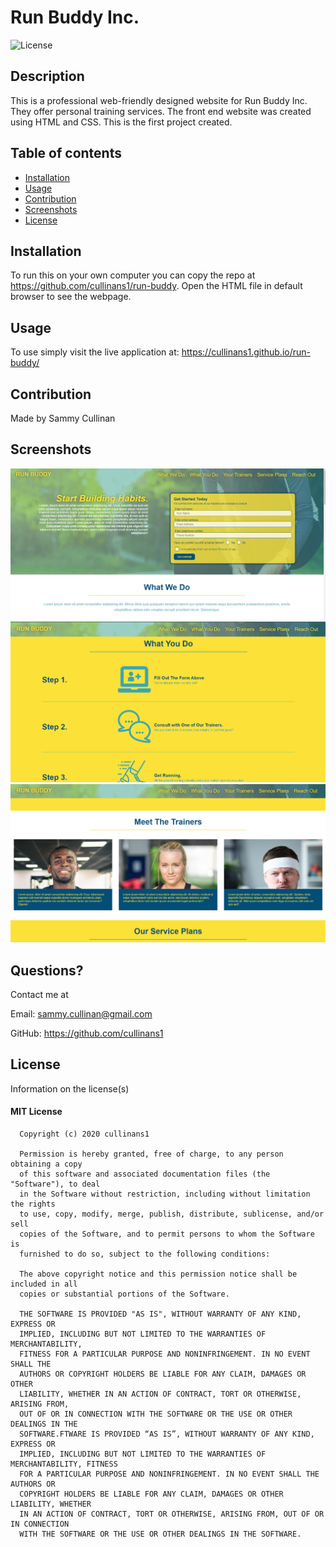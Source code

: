 
  # Run Buddy Inc.
  
  
  ![License](https://img.shields.io/badge/license-mit-informational.svg)
  

  ## Description
  
  This is a professional web-friendly designed website for Run Buddy Inc. They offer personal training services. The front end website was created using HTML and CSS. This is the first project created. 

  ## Table of contents

  * [Installation](#installation)
  * [Usage](#usage)
  * [Contribution](#contribution)
  * [Screenshots](#screenshots)
  * [License](#license)

  ## Installation

  To run this on your own computer you can copy the repo at https://github.com/cullinans1/run-buddy. Open the HTML file in default browser to see the webpage.

  ## Usage 

  To use simply visit the live application at: https://cullinans1.github.io/run-buddy/

  ## Contribution

  Made by Sammy Cullinan

  ## Screenshots

  ![Project Screenshot](/assets/images/screenshot.png)
  ![Project Screenshot](/assets/images/screenshot2.png)
  ![Project Screenshot](/assets/images/screenshot3.png)

  ## Questions?

  Contact me at 

  Email: sammy.cullinan@gmail.com

  GitHub: https://github.com/cullinans1

  ## License

  Information on the license(s)

  
  #### MIT License

      Copyright (c) 2020 cullinans1

      Permission is hereby granted, free of charge, to any person obtaining a copy
      of this software and associated documentation files (the "Software"), to deal
      in the Software without restriction, including without limitation the rights
      to use, copy, modify, merge, publish, distribute, sublicense, and/or sell
      copies of the Software, and to permit persons to whom the Software is
      furnished to do so, subject to the following conditions:

      The above copyright notice and this permission notice shall be included in all
      copies or substantial portions of the Software.

      THE SOFTWARE IS PROVIDED "AS IS", WITHOUT WARRANTY OF ANY KIND, EXPRESS OR
      IMPLIED, INCLUDING BUT NOT LIMITED TO THE WARRANTIES OF MERCHANTABILITY,
      FITNESS FOR A PARTICULAR PURPOSE AND NONINFRINGEMENT. IN NO EVENT SHALL THE
      AUTHORS OR COPYRIGHT HOLDERS BE LIABLE FOR ANY CLAIM, DAMAGES OR OTHER
      LIABILITY, WHETHER IN AN ACTION OF CONTRACT, TORT OR OTHERWISE, ARISING FROM,
      OUT OF OR IN CONNECTION WITH THE SOFTWARE OR THE USE OR OTHER DEALINGS IN THE
      SOFTWARE.FTWARE IS PROVIDED “AS IS”, WITHOUT WARRANTY OF ANY KIND, EXPRESS OR 
      IMPLIED, INCLUDING BUT NOT LIMITED TO THE WARRANTIES OF MERCHANTABILITY, FITNESS 
      FOR A PARTICULAR PURPOSE AND NONINFRINGEMENT. IN NO EVENT SHALL THE AUTHORS OR 
      COPYRIGHT HOLDERS BE LIABLE FOR ANY CLAIM, DAMAGES OR OTHER LIABILITY, WHETHER 
      IN AN ACTION OF CONTRACT, TORT OR OTHERWISE, ARISING FROM, OUT OF OR IN CONNECTION 
      WITH THE SOFTWARE OR THE USE OR OTHER DEALINGS IN THE SOFTWARE.
      

  